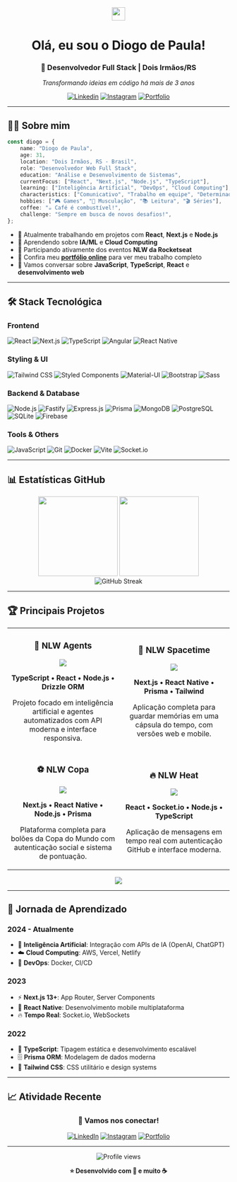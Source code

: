 <div align="center">
  <img src="https://github.com/TheDudeThatCode/TheDudeThatCode/blob/master/Assets/Hi.gif" width="30">
  
  # Olá, eu sou o Diogo de Paula! 
  
  ### 🚀 Desenvolvedor Full Stack | Dois Irmãos/RS
  
  <p align="center">
    <em>Transformando ideias em código há mais de 3 anos</em>
  </p>
  
  [![Linkedin](https://img.shields.io/badge/-LinkedIn-0077B5?style=flat-square&logo=Linkedin&logoColor=white&link=https://www.linkedin.com/in/diogo-de-paula-654567165/)](https://www.linkedin.com/in/diogo-de-paula-654567165/)
  [![Instagram](https://img.shields.io/badge/-Instagram-E4405F?style=flat-square&logo=instagram&logoColor=white&link=https://www.instagram.com/diogo_d_paula/)](https://www.instagram.com/diogo_d_paula/)
  [![Portfolio](https://img.shields.io/badge/-Portfolio-000000?style=flat-square&logo=vercel&logoColor=white&link=https://curriculo-diogo-de-paula.vercel.app/)](https://curriculo-diogo-de-paula.vercel.app/)
  
</div>

---

## 🧑‍💻 **Sobre mim**

```typescript
const diogo = {
	name: "Diogo de Paula",
	age: 31,
	location: "Dois Irmãos, RS - Brasil",
	role: "Desenvolvedor Web Full Stack",
	education: "Análise e Desenvolvimento de Sistemas",
	currentFocus: ["React", "Next.js", "Node.js", "TypeScript"],
	learning: ["Inteligência Artificial", "DevOps", "Cloud Computing"],
	characteristics: ["Comunicativo", "Trabalho em equipe", "Determinado", "Positivo"],
	hobbies: ["🎮 Games", "💪 Musculação", "📚 Leitura", "🎬 Séries"],
	coffee: "☕ Café é combustível!",
	challenge: "Sempre em busca de novos desafios!",
};
```

-   🔭 Atualmente trabalhando em projetos com **React**, **Next.js** e **Node.js**
-   🌱 Aprendendo sobre **IA/ML** e **Cloud Computing**
-   👥 Participando ativamente dos eventos **NLW da Rocketseat**
-   💼 Confira meu [**portfólio online**](https://curriculo-diogo-de-paula.vercel.app/) para ver meu trabalho completo
-   💬 Vamos conversar sobre **JavaScript**, **TypeScript**, **React** e **desenvolvimento web**

---

## 🛠️ **Stack Tecnológica**

### **Frontend**

![React](https://img.shields.io/badge/React-20232A?style=for-the-badge&logo=react&logoColor=61DAFB)
![Next.js](https://img.shields.io/badge/Next.js-000000?style=for-the-badge&logo=nextdotjs&logoColor=white)
![TypeScript](https://img.shields.io/badge/TypeScript-007ACC?style=for-the-badge&logo=typescript&logoColor=white)
![Angular](https://img.shields.io/badge/Angular-DD0031?style=for-the-badge&logo=angular&logoColor=white)
![React Native](https://img.shields.io/badge/React_Native-20232A?style=for-the-badge&logo=react&logoColor=61DAFB)

### **Styling & UI**

![Tailwind CSS](https://img.shields.io/badge/Tailwind_CSS-38B2AC?style=for-the-badge&logo=tailwind-css&logoColor=white)
![Styled Components](https://img.shields.io/badge/styled--components-DB7093?style=for-the-badge&logo=styled-components&logoColor=white)
![Material-UI](https://img.shields.io/badge/Material--UI-0081CB?style=for-the-badge&logo=material-ui&logoColor=white)
![Bootstrap](https://img.shields.io/badge/Bootstrap-563D7C?style=for-the-badge&logo=bootstrap&logoColor=white)
![Sass](https://img.shields.io/badge/Sass-CC6699?style=for-the-badge&logo=sass&logoColor=white)

### **Backend & Database**

![Node.js](https://img.shields.io/badge/Node.js-43853D?style=for-the-badge&logo=node.js&logoColor=white)
![Fastify](https://img.shields.io/badge/fastify-202020?style=for-the-badge&logo=fastify&logoColor=white)
![Express.js](https://img.shields.io/badge/Express.js-404D59?style=for-the-badge&logo=express&logoColor=white)
![Prisma](https://img.shields.io/badge/Prisma-3982CE?style=for-the-badge&logo=Prisma&logoColor=white)
![MongoDB](https://img.shields.io/badge/MongoDB-4EA94B?style=for-the-badge&logo=mongodb&logoColor=white)
![PostgreSQL](https://img.shields.io/badge/PostgreSQL-316192?style=for-the-badge&logo=postgresql&logoColor=white)
![SQLite](https://img.shields.io/badge/SQLite-07405E?style=for-the-badge&logo=sqlite&logoColor=white)
![Firebase](https://img.shields.io/badge/Firebase-039BE5?style=for-the-badge&logo=Firebase&logoColor=white)

### **Tools & Others**

![JavaScript](https://img.shields.io/badge/JavaScript-F7DF1E?style=for-the-badge&logo=javascript&logoColor=black)
![Git](https://img.shields.io/badge/Git-F05032?style=for-the-badge&logo=git&logoColor=white)
![Docker](https://img.shields.io/badge/Docker-2496ED?style=for-the-badge&logo=docker&logoColor=white)
![Vite](https://img.shields.io/badge/Vite-646CFF?style=for-the-badge&logo=vite&logoColor=white)
![Socket.io](https://img.shields.io/badge/Socket.io-black?style=for-the-badge&logo=socket.io&badgeColor=010101)

---

## 📊 **Estatísticas GitHub**

<div align="center">
  <img height="180em" src="https://github-readme-stats.vercel.app/api?username=DiogodePaula&show_icons=true&theme=radical&include_all_commits=true&count_private=true"/>
  <img height="180em" src="https://github-readme-stats.vercel.app/api/top-langs/?username=DiogodePaula&layout=compact&langs_count=8&theme=radical"/>
</div>

<div align="center">
  <img src="https://github-readme-streak-stats.herokuapp.com/?user=DiogodePaula&theme=radical" alt="GitHub Streak" />
</div>

---

## 🏆 **Principais Projetos**

<table>
  <tr>
    <td width="50%">
      <h3 align="center">🤖 NLW Agents</h3>
      <div align="center">  
        <a href="https://github.com/DiogodePaula/NLW/tree/master/NLW-Agents" target="_blank">
          <img src="https://img.shields.io/badge/Código-000?style=for-the-badge&logo=github&logoColor=white">
        </a>
        <p><strong>TypeScript • React • Node.js • Drizzle ORM</strong></p>
        <p>Projeto focado em inteligência artificial e agentes automatizados com API moderna e interface responsiva.</p>
      </div>
    </td>
    <td width="50%">
      <h3 align="center">🌌 NLW Spacetime</h3>
      <div align="center">
        <a href="https://github.com/DiogodePaula/NLW/tree/master/NLW-Spacetime" target="_blank">
          <img src="https://img.shields.io/badge/Código-000?style=for-the-badge&logo=github&logoColor=white">
        </a>
        <p><strong>Next.js • React Native • Prisma • Tailwind</strong></p>
        <p>Aplicação completa para guardar memórias em uma cápsula do tempo, com versões web e mobile.</p>
      </div>
    </td>
  </tr>
  <tr>
    <td width="50%">
      <h3 align="center">⚽ NLW Copa</h3>
      <div align="center">
        <a href="https://github.com/DiogodePaula/NLW/tree/master/NLW-Copa" target="_blank">
          <img src="https://img.shields.io/badge/Código-000?style=for-the-badge&logo=github&logoColor=white">
        </a>
        <p><strong>Next.js • React Native • Node.js • Prisma</strong></p>
        <p>Plataforma completa para bolões da Copa do Mundo com autenticação social e sistema de pontuação.</p>
      </div>
    </td>
    <td width="50%">
      <h3 align="center">🔥 NLW Heat</h3>
      <div align="center">
        <a href="https://github.com/DiogodePaula/NLW/tree/master/NLW-Heat" target="_blank">
          <img src="https://img.shields.io/badge/Código-000?style=for-the-badge&logo=github&logoColor=white">
        </a>
        <p><strong>React • Socket.io • Node.js • TypeScript</strong></p>
        <p>Aplicação de mensagens em tempo real com autenticação GitHub e interface moderna.</p>
      </div>
    </td>
  </tr>
</table>

<div align="center">
  <a href="https://github.com/DiogodePaula/NLW">
    <img src="https://img.shields.io/badge/Ver_Todos_Projetos-7159c1?style=for-the-badge&logo=github&logoColor=white">
  </a>
</div>

---

## 🚀 **Jornada de Aprendizado**

### **2024 - Atualmente**

-   🤖 **Inteligência Artificial**: Integração com APIs de IA (OpenAI, ChatGPT)
-   ☁️ **Cloud Computing**: AWS, Vercel, Netlify
-   🐳 **DevOps**: Docker, CI/CD

### **2023**

-   ⚡ **Next.js 13+**: App Router, Server Components
-   📱 **React Native**: Desenvolvimento mobile multiplataforma
-   🔥 **Tempo Real**: Socket.io, WebSockets

### **2022**

-   🎯 **TypeScript**: Tipagem estática e desenvolvimento escalável
-   🗄️ **Prisma ORM**: Modelagem de dados moderna
-   🎨 **Tailwind CSS**: CSS utilitário e design systems

---

## 📈 **Atividade Recente**

<!--START_SECTION:activity-->
<!--END_SECTION:activity-->

<div align="center">
  
  ### 💬 **Vamos nos conectar!**
  
  [![LinkedIn](https://img.shields.io/badge/LinkedIn-0077B5?style=for-the-badge&logo=linkedin&logoColor=white)](https://www.linkedin.com/in/diogo-de-paula-654567165/)
  [![Instagram](https://img.shields.io/badge/Instagram-E4405F?style=for-the-badge&logo=instagram&logoColor=white)](https://www.instagram.com/diogo_d_paula/)
  [![Portfolio](https://img.shields.io/badge/Portfolio-000000?style=for-the-badge&logo=vercel&logoColor=white)](https://curriculo-diogo-de-paula.vercel.app/)
  
  ---
  
  <img src="https://komarev.com/ghpvc/?username=DiogodePaula&color=7159c1&style=flat-square&label=Profile+Views" alt="Profile views" />
  
  **⭐ Desenvolvido com 💜 e muito ☕**
  
</div>
